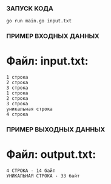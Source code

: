 ### ЗАПУСК КОДА ###
```SHELL
go run main.go input.txt
```

### ПРИМЕР ВХОДНЫХ ДАННЫХ ###

# Файл: input.txt:
```
1 строка
2 строка
3 строка
1 строка
2 строка
3 строка
уникальная строка
4 строка
```


### ПРИМЕР ВЫХОДНЫХ ДАННЫХ ###

# Файл: output.txt:
```
4 СТРОКА - 14 байт 
УНИКАЛЬНАЯ СТРОКА - 33 байт
```